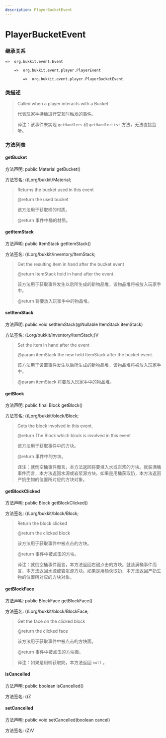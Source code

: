 ```yaml
---
description: PlayerBucketEvent
---
```


# PlayerBucketEvent

### 继承关系

    =>  org.bukkit.event.Event

        =>  org.bukkit.event.player.PlayerEvent

            =>  org.bukkit.event.player.PlayerBucketEvent

### 类描述

> Called when a player interacts with a Bucket
> 
> <p>
> 
> 代表玩家手持桶进行交互时触发的事件。
> 
> <p>
> 
> 译注：该事件未实现 `getHandlers` 和 `getHandlerList` 方法，无法直接监听。

### 方法列表

#### getBucket

方法声明: public Material getBucket()

方法签名: ()Lorg/bukkit/Material;

> Returns the bucket used in this event
> 
> @return the used bucket
> 
> <p>
> 
> 该方法用于获取桶的材质。
> 
> @return 事件中桶的材质。

#### getItemStack

方法声明: public ItemStack getItemStack()

方法签名: ()Lorg/bukkit/inventory/ItemStack;

> Get the resulting item in hand after the bucket event
> 
> @return ItemStack hold in hand after the event.
> 
> <p>
> 
> 该方法用于获取事件发生以后所生成的新物品堆，该物品堆将被放入玩家手中。
> 
> @return 将要放入玩家手中的物品堆。

#### setItemStack

方法声明: public void setItemStack(@Nullable ItemStack itemStack)

方法签名: (Lorg/bukkit/inventory/ItemStack;)V

> Set the item in hand after the event
> 
> @param itemStack the new held ItemStack after the bucket event.
> 
> <p>
> 
> 该方法用于设置事件发生以后所生成的新物品堆，该物品堆将被放入玩家手中。
> 
> @param itemStack 将要放入玩家手中的物品堆。

#### getBlock

方法声明: public final Block getBlock()

方法签名: ()Lorg/bukkit/block/Block;

> Gets the block involved in this event.
> 
> @return The Block which block is involved in this event
> 
> <p>
> 
> 该方法用于获取事件中的方块。
> 
> @return 事件中的方块。
> 
> <p>
> 
> 译注：就倒空桶事件而言，本方法返回将要填入水或岩浆的方块。就装满桶事件而言，本方法返回水源或岩浆源方块。如果是用桶获取奶，本方法返回产奶生物的位置所对应的方块对象。

#### getBlockClicked

方法声明: public Block getBlockClicked()

方法签名: ()Lorg/bukkit/block/Block;

> Return the block clicked
> 
> @return the clicked block
> 
> <p>
> 
> 该方法用于获取事件中被点击的方块。
> 
> @return 事件中被点击的方块。
> 
> <p>
> 
> 译注：就倒空桶事件而言，本方法返回右键点击的方块。就装满桶事件而言，本方法返回水源或岩浆源方块。如果是用桶获取奶，本方法返回产奶生物的位置所对应的方块对象。

#### getBlockFace

方法声明: public BlockFace getBlockFace()

方法签名: ()Lorg/bukkit/block/BlockFace;

> Get the face on the clicked block
> 
> @return the clicked face
> 
> <p>
> 
> 该方法用于获取事件中被点击的方块面。
> 
> @return 事件中被点击的方块面。
> 
> <p>
> 
> 译注：如果是用桶获取奶，本方法返回 `null` 。

#### isCancelled

方法声明: public boolean isCancelled()

方法签名: ()Z

#### setCancelled

方法声明: public void setCancelled(boolean cancel)

方法签名: (Z)V